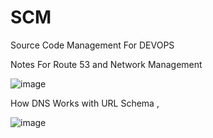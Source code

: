 # SCM
Source Code Management For DEVOPS

Notes For Route 53 and Network Management

![image](https://github.com/user-attachments/assets/9eea1a2f-5042-4f3d-ac1f-17a8c2a069f3)

How DNS Works with URL Schema ,

![image](https://github.com/user-attachments/assets/35efd4fa-9d43-464f-bd79-1ad0265e5592)

